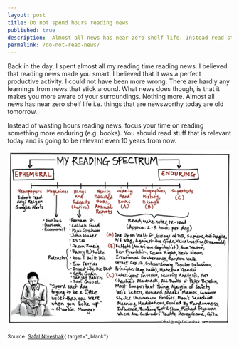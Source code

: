 ```yaml
---
layout: post
title: Do not spend hours reading news
published: true
description:  Almost all news has near zero shelf life. Instead read stuff that is more enduring.
permalink: /do-not-read-news/
---
```


Back in the day, I spent almost all my reading time reading news. I believed that reading news made you smart. I believed that it was a perfect productive activity. I could not have been more wrong. There are hardly any learnings from news that stick around. What news does though, is that it makes you more aware of your surroundings. Nothing more. Almost all news has near zero shelf life i.e. things that are newsworthy today are old tomorrow. 

Instead of wasting hours reading news, focus your time on reading something more enduring (e.g. books). You should read stuff that is relevant today and is going to be relevant even 10 years from now.

![What should you read?](/assets/img/what-should-you-read.jpg)

<sup>Source: [Safal Niveshak](https://www.safalniveshak.com/reading-learning-for-investors/){:target="_blank"}</sup>